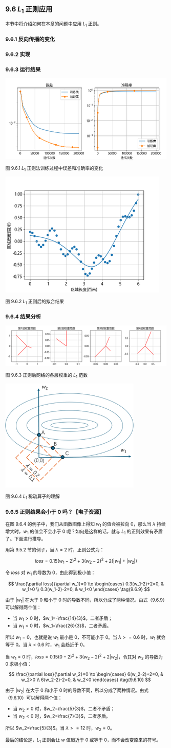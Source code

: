 
## 9.6 $L_1$ 正则应用

本节中将介绍如何在本章的问题中应用 $L_1$ 正则。

### 9.6.1 反向传播的变化

### 9.6.2 实现

### 9.6.3 运行结果

<img src="./img/L1_loss_accu.png" width=640 />

图 9.6.1 $L_1$ 正则法训练过程中误差和准确率的变化


<img src="./img/L1_result.png" width=480 />

图 9.6.2 $L_1$ 正则后的拟合结果

### 9.6.4 结果分析


<img src="./img/L1_Weight_Norm.png" width="800" />

图 9.6.3 正则后网络的各层权重的 $L_1$ 范数

<img src="./img/L1.png" width="400" />

图 9.6.4 $L_1$ 稀疏算子的理解

### 9.6.5 正则结果会小于 0 吗？【电子资源】

在图 9.6.4 的例子中，我们从函数图像上得知 $w_1$ 的值会被拉向 0，那么当 $\lambda$ 持续增大时，$w_1$ 的值会不会小于 0 呢？如何是这样的话，就与 $L_1$ 的正则效果有矛盾了。下面进行推导。

用第 9.5.2 节的例子，当 $\lambda=2$ 时，正则公式为：

$$
loss = 0.15(w_1-2)^2 + 3(w_2-2)^2 + 2(|w_1| + |w_2|)
\tag{9.6.8}
$$

令 $loss$ 对 $w_1$ 的导数为 0，由此得到极小值：

$$
\frac{\partial loss}{\partial w_1}=0 \to
\begin{cases}
0.3(w_1-2)+2=0, & w_1>0
\\
0.3(w_1-2)-2=0, & w_1<0
\end{cases}
\tag{9.6.9}
$$

由于 $|w_1|$ 在大于 0 和小于 0 时的导数不同，所以分成了两种情况。由式（9.6.9）可以解得两个值：

- 当 $w_1>0$ 时，$w_1=-\frac{14}{3}$，二者矛盾；
- 当 $w_1<0$ 时，$w_1=\frac{26}{3}$，二者矛盾。

所以 $w_1=0$，也就是说 $w_1$ 最小是 0，不可能小于 0。当 $\lambda >= 0.6$ 时，$w_1$ 就会等于 0。当 $\lambda < 0.6$ 时，$w_1$ 会趋近于 0。

当 $w_1=0$ 时，$loss=0.15(0-2)^2+3(w_2-2)^2+2|w_2|$，令其对 $w_2$ 的导数为 0 求极小值：

$$
\frac{\partial loss}{\partial w_2}=0 \to
\begin{cases}
6(w_2-2)+2=0, & w_2>0
\\
6(w_2-2)-2=0, & w_2<0
\end{cases}
\tag{9.6.10}
$$

由于 $|w_2|$ 在大于 0 和小于 0 时的导数不同，所以分成了两种情况。由式（9.6.10）可以解得两个值：

- 当 $w_2>0$ 时，$w_2=\frac{5}{3}$，二者不矛盾；
- 当 $w_2<0$ 时，$w_2=\frac{7}{3}$，二者矛盾。

所以 $w_2=\frac{5}{3}$。当 $\lambda >= 12$ 时，$w_2=0$。

最后的结论是，$L_1$ 正则会让 $w$ 值趋近于 0 或等于 0，而不会改变原来的符号。
